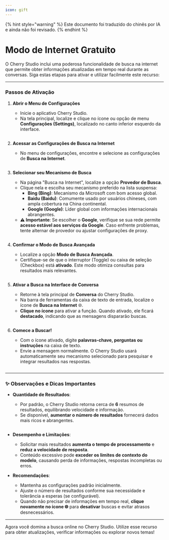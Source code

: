 ```yaml
---
icon: gift
---
```


{% hint style="warning" %}
Este documento foi traduzido do chinês por IA e ainda não foi revisado.
{% endhint %}

# Modo de Internet Gratuito

O Cherry Studio inclui uma poderosa funcionalidade de busca na internet que permite obter informações atualizadas em tempo real durante as conversas. Siga estas etapas para ativar e utilizar facilmente este recurso:

***

### Passos de Ativação

1. **Abrir o Menu de Configurações**
   * Inicie o aplicativo Cherry Studio.
   * Na tela principal, localize e clique no ícone ou opção de menu **Configurações (Settings)**, localizado no canto inferior esquerdo da interface.
       <figure><img src="../.gitbook/assets/Pasted image 20250416182458.png" alt=""><figcaption></figcaption></figure>
   
2. **Acessar as Configurações de Busca na Internet**
   * No menu de configurações, encontre e selecione as configurações de **Busca na Internet**.
       <figure><img src="../.gitbook/assets/Pasted image 20250416182559.png" alt=""><figcaption></figcaption></figure>
   
3. **Selecionar seu Mecanismo de Busca**
   * Na página "Busca na Internet", localize a opção **Provedor de Busca**.
   * Clique nela e escolha seu mecanismo preferido na lista suspensa:
     * **Bing (Bing)**: Mecanismo da Microsoft com bom acesso global.
     * **Baidu (Baidu)**: Comumente usado por usuários chineses, com ampla cobertura na China continental.
     * **Google (Google)**: Líder global com informações internacionais abrangentes.
   * **⚠️ Importante**: Se escolher o **Google**, verifique se sua rede permite **acesso estável aos serviços da Google**. Caso enfrente problemas, tente alternar de provedor ou ajustar configurações de proxy.
       <figure><img src="../.gitbook/assets/Pasted image 20250416182637.png" alt=""><figcaption></figcaption></figure>
   
4. **Confirmar o Modo de Busca Avançada**
   * Localize a opção **Modo de Busca Avançada**.
   * Certifique-se de que o interruptor (Toggle) ou caixa de seleção (Checkbox) está **ativado**. Este modo otimiza consultas para resultados mais relevantes.
       <figure><img src="../.gitbook/assets/Pasted image 20250416182728.png" alt=""><figcaption></figcaption></figure>
   
5. **Ativar a Busca na Interface de Conversa**
   * Retorne à tela principal de **Conversa** do Cherry Studio.
   * Na barra de ferramentas da caixa de texto de entrada, localize o ícone de **Busca na Internet** 🌐.
   * **Clique no ícone** para ativar a função. Quando ativado, ele ficará **destacado**, indicando que as mensagens dispararão buscas.
       <figure><img src="../.gitbook/assets/Pasted image 20250416182812.png" alt=""><figcaption></figcaption></figure>
   
6. **Comece a Buscar!**
   * Com o ícone ativado, digite **palavras-chave, perguntas ou instruções** na caixa de texto.
   * Envie a mensagem normalmente. O Cherry Studio usará automaticamente seu mecanismo selecionado para pesquisar e integrar resultados nas respostas.
       <figure><img src="../.gitbook/assets/中美关税新动态.png" alt=""><figcaption></figcaption></figure>

***

### ✨ Observações e Dicas Importantes

* **Quantidade de Resultados**:
  * Por padrão, o Cherry Studio retorna cerca de **6** resumos de resultados, equilibrando velocidade e informação.
  * Se disponível, **aumentar o número de resultados** fornecerá dados mais ricos e abrangentes.
       <figure><img src="../.gitbook/assets/Pasted image 20250416184145.png" alt=""><figcaption></figcaption></figure>
  
* **Desempenho e Limitações**:
  * Solicitar mais resultados **aumenta o tempo de processamento** e **reduz a velocidade de resposta**.
  * Conteúdo excessivo pode **exceder os limites de contexto do modelo**, causando perda de informações, respostas incompletas ou erros.
  
* **Recomendações**:
  * Mantenha as configurações padrão inicialmente.
  * Ajuste o número de resultados conforme sua necessidade e tolerância a esperas (se configurável).
  * Quando não precisar de informações em tempo real, **clique novamente no ícone 🌐** para **desativar** buscas e evitar atrasos desnecessários.

***

Agora você domina a busca online no Cherry Studio. Utilize esse recurso para obter atualizações, verificar informações ou explorar novos temas!